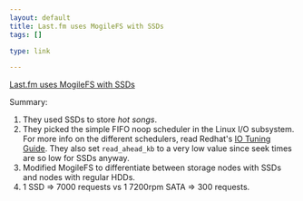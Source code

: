 ```yaml
--- 
layout: default
title: Last.fm uses MogileFS with SSDs
tags: []

type: link

---
```

<a href="http://blog.last.fm/2009/12/14/launching-xbox-part-2-ssd-streaming">Last.fm uses MogileFS with SSDs</a>

Summary:

1.  They used SSDs to store *hot songs*.
1.  They picked the simple FIFO noop scheduler in the Linux I/O subsystem. For more info on the different schedulers, read Redhat's [IO Tuning Guide](http://www.redhat.com/docs/wp/performancetuning/iotuning/index.html). They also set `read_ahead_kb` to a very low value since seek times are so low for SSDs anyway.
1.  Modified MogileFS to differentiate between storage nodes with SSDs and nodes with regular HDDs.
1.  1 SSD => 7000 requests vs 1 7200rpm SATA => 300 requests.
